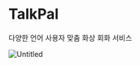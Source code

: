 # TalkPal
다양한 언어 사용자 맞춤 화상 회화 서비스

![Untitled](https://s3-us-west-2.amazonaws.com/secure.notion-static.com/3ce3e193-bb5d-4a35-b116-d65cd959048e/Untitled.png)

